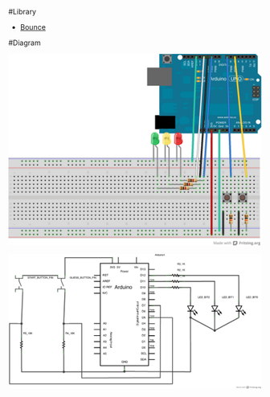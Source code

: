 #Library

- [Bounce](http://playground.arduino.cc/code/bounce)

#Diagram

![BinaryDice_bb](https://github.com/amowu/arduimo/blob/master/BinaryDice/doc/BinaryDice_bb.png?raw=true)

![BinaryDice_sch](https://github.com/amowu/arduimo/blob/master/BinaryDice/doc/BinaryDice_sch.png?raw=true)
